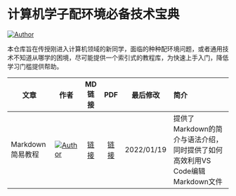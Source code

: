 # 计算机学子配环境必备技术宝典
[![Author](https://img.shields.io/badge/Github-四川大学_智锐科创计算机协会-blue?logo=github)](https://github.com/scu-covariant/) 

本仓库旨在传授刚进入计算机领域的新同学，面临的种种配环境问题，或者通用技术不知道从哪学的困境，尽可能提供一个索引式的教程库，为快速上手入门，降低学习门槛提供帮助。

|文章|作者|MD链接|PDF|最后修改|简介|
|-|-|:-:|:-:|:-:|:-|
|Markdown简易教程|[![Author](https://img.shields.io/badge/Github-晴霾-blue?logo=github)](https://github.com/sunnyhaze/) |[链接](markdown简易教程/我的Markdown教程.md)|[链接](markdown简易教程/我的Markdown教程.pdf)|2022/01/19|提供了Markdown的简介与语法介绍，同时提供了如何高效利用VS Code编辑Markdown文件|
